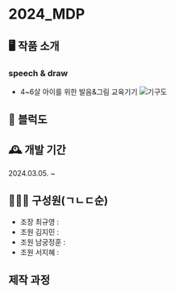 # 2024_MDP

## 🖥 작품 소개
### speech & draw
- 4~6살 아이를 위한 발음&그림 교육기기
![기구도](https://github.com/Leegyu66/2024_MDP/assets/96297784/855c1e5d-15aa-4a5d-84f6-20f6823f7371)

## 🔨 블럭도


## 🕰 개발 기간
2024.03.05. ~ 

## 👨‍👦‍👦 구성원(ㄱㄴㄷ순)
- 조장 최규영 : 
- 조원 김지민 :
- 조원 남궁정훈 :
- 조원 서지혜 :

## 제작 과정
